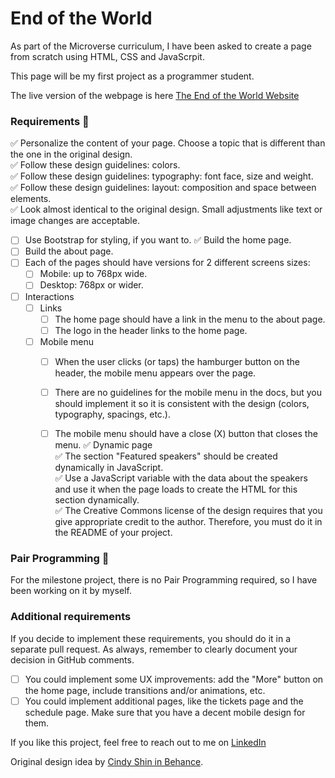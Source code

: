 # End of the World

As part of the Microverse curriculum, I have been asked to create a page from scratch using HTML, CSS and JavaScrpit. 

This page will be my first project as a programmer student. 

The live version of the webpage is here [The End of the World Website](https://benjp009.github.io/end-of-the-world/)

### Requirements 🚀
✅ Personalize the content of your page. Choose a topic that is different than the one in the original design.<br>
✅ Follow these design guidelines:  colors.<br>
✅ Follow these design guidelines:  typography: font face, size and weight.<br>
✅ Follow these design guidelines:  layout: composition and space between elements.<br>
✅ Look almost identical to the original design. Small adjustments like text or image changes are acceptable.<br>
- [ ] Use Bootstrap for styling, if you want to.
✅ Build the home page.<br>
- [ ] Build the about page.
- [ ] Each of the pages should have versions for 2 different screens sizes:
  - [ ] Mobile: up to 768px wide.
  - [ ] Desktop: 768px or wider.
- [ ] Interactions
  - [ ] Links
    - [ ] The home page should have a link in the menu to the about page.
    - [ ] The logo in the header links to the home page.
  - [ ] Mobile menu
    - [ ] When the user clicks (or taps) the hamburger button on the header, the mobile menu appears over the page.
    - [ ] There are no guidelines for the mobile menu in the docs, but you should implement it so it is consistent with the design (colors, typography, spacings, etc.).
    - [ ] The mobile menu should have a close (X) button that closes the menu.
✅ Dynamic page<br>
  ✅ The section "Featured speakers" should be created dynamically in JavaScript.<br>
  ✅ Use a JavaScript variable with the data about the speakers and use it when the page loads to create the HTML for this section dynamically.<br>
✅ The Creative Commons license of the design requires that you give appropriate credit to the author. Therefore, you must do it in the README of your project.<br>


### Pair Programming 🎳

For the milestone project, there is no Pair Programming required, so I have been working on it by myself. 

### Additional requirements

If you decide to implement these requirements, you should do it in a separate pull request. As always, remember to clearly document your decision in GitHub comments.
- [ ] You could implement some UX improvements: add the "More" button on the home page, include transitions and/or animations, etc.
- [ ] You could implement additional pages, like the tickets page and the schedule page. Make sure that you have a decent mobile design for them.

If you like this project, feel free to reach out to me on [LinkedIn](http://linkedin.com/en/benjaminpatin)

Original design idea by [Cindy Shin in Behance](https://www.behance.net/adagio07).

